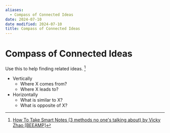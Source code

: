 ```yaml
---
aliases:
  - Compass of Connected Ideas
date: 2024-07-10
date modified: 2024-07-10
title: Compass of Connected Ideas
---
```


# Compass of Connected Ideas

Use this to help finding related ideas. [^1]

- Vertically
	- Where X comes from?
	- Where X leads to?
- Horizontally
	- What is similar to X?
	- What is opposite of X?

[^1]: [How To Take Smart Notes (3 methods no one's talking about) by Vicky Zhao [BEEAMP]](https://www.youtube.com/watch?v=5O46Rqh5zHE)
